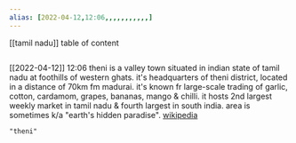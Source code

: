```yaml
---
alias: [2022-04-12,12:06,,,,,,,,,,,]
---
```

[[tamil nadu]]
table of content
```toc
```

[[2022-04-12]] 12:06
theni is a valley town situated in indian state of tamil nadu at foothills of western ghats. it's headquarters of theni district, located in a distance of 70km fm madurai. it's known fr large-scale trading of garlic, cotton, cardamom, grapes, bananas, mango & chilli. it hosts 2nd largest weekly market in tamil nadu & fourth largest in south india. area is sometimes k/a "earth's hidden paradise".
[wikipedia](https://en.wikipedia.org/wiki/theni)
```query
"theni"
```